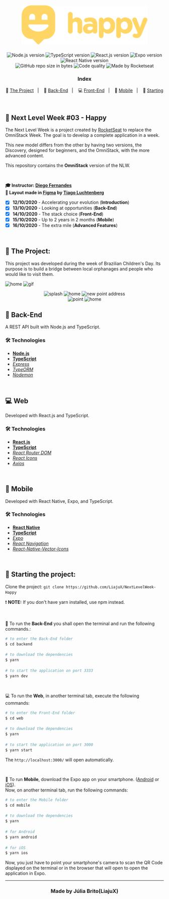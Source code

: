 <h1 align="center">
  <img src="./web/src/assets/images/readme-logo.svg" alt="Happy" width="400px">
</h1>

<p align="center">
  <img alt="Node.js version" src="https://img.shields.io/badge/Node.js-v12.16.1-689f63?style=flat&logoColor=689f63&logo=node.js">
  
  <img alt="TypeScript version" src="https://img.shields.io/badge/TypeScript-v3.9.3-007acc?style=flat&logoColor=007acc&logo=typescript">
  
  <img alt="React.js version" src="https://img.shields.io/badge/React.js-v16.13.1-60dafb?style=flat&logoColor=60dafb&logo=react">

  <img alt="Expo version" src="https://img.shields.io/badge/Expo-v36.0.0-blue?style=flat&logo=expo">

  <img alt="React Native version" src="https://img.shields.io/badge/React_Native-v0.62.2-7159c1?style=flat&logoColor=60dafb&logo=react">
  
  <br>
  
  <img alt="GitHub repo size in bytes" src="https://img.shields.io/github/repo-size/LiajuX/NextLevelWeek-Happy?color=green">
  
  <img alt="Code quality" src="https://api.codacy.com/project/badge/Grade/722ecf5da4644001995eba58bb45bfe9">
  
  <img alt="Made by Rocketseat" src="https://img.shields.io/github/license/Liajux/NextLevelWeek-Happy">
</p>

<h3 align="center">
  Index
</h3>

<p align="center">
  🙂 <a href="#%EF%B8%8F-the-project">The Project</a>&nbsp;&nbsp;&nbsp;|&nbsp;&nbsp;&nbsp;
  🤖 <a href="#-back-end">Back-End</a>&nbsp;&nbsp;&nbsp;|&nbsp;&nbsp;&nbsp;
  💻 <a href="#-front-end">Front-End</a>&nbsp;&nbsp;&nbsp;|&nbsp;&nbsp;&nbsp;
  📱 <a href="#-mobile">Mobile</a>&nbsp;&nbsp;&nbsp;|&nbsp;&nbsp;&nbsp;
  🏁 <a href="#-starting-the-project">Starting</a>
</p>

<br>

## 🚀 Next Level Week #03 - Happy  
The Next Level Week is a project created by [RocketSeat](https://rocketseat.com.br/) to replace the OmniStack Week. The goal is to develop a complete application in a week.

This new model differs from the other by having two versions, the Discovery, designed for beginners, and the OmniStack, with the more advanced content.

This repository contains the **OmniStack** version of the NLW.

<br>

**🎓  Instructor: [Diego Fernandes](https://www.linkedin.com/in/diego-schell-fernandes/)**<br>
**🎨  Layout made in [Figma](https://www.figma.com/) by [Tiago Luchtenberg](https://www.linkedin.com/in/tiago-luchtenberg-0b9a3b97/)**<br>

- [X] **12/10/2020** - Accelerating your evolution (**Introduction**)
- [X] **13/10/2020** - Looking at opportunities (**Back-End**)
- [X] **14/10/2020** - The stack choice (**Front-End**)
- [X] **15/10/2020** - Up to 2 years in 2 months (**Mobile**)
- [X] **16/10/2020** - The extra mile (**Advanced Features**)

<br> 

## 🙂 The Project:

This project was developed during the week of Brazilian Children's Day. Its purpose is to build a bridge between local orphanages and people who would like to visit them. 

![home](https://user-images.githubusercontent.com/53796370/104255171-38fe2600-5457-11eb-8ec6-61c4d00e0ca4.png)
![gif](https://user-images.githubusercontent.com/53796370/104255022-e02e8d80-5456-11eb-821d-091bcf72e496.gif)

<div align="center">
  <img src="https://user-images.githubusercontent.com/53796370/104258674-ce50e880-545e-11eb-9da5-4678b84b45fd.png" alt="splash" width="250">
  <img src="https://user-images.githubusercontent.com/53796370/104258684-d3ae3300-545e-11eb-9c3f-cba8b06e9d85.png" alt="home" width="250">
  <img src="https://user-images.githubusercontent.com/53796370/104258702-da3caa80-545e-11eb-972c-11d170f94f2c.png" alt="new point address" width="250">
</div>

<div align="center">
  <img src="https://user-images.githubusercontent.com/53796370/104258986-47504000-545f-11eb-8ab5-1c4903d45120.png" alt="point" width="250">
  <img src="https://user-images.githubusercontent.com/53796370/104258981-44ede600-545f-11eb-9676-5fec7622e1eb.png" alt="home" width="250">
</div>

## 🤖 Back-End
A REST API built with Node.js and TypeScript.

### 🛠 Technologies
- **[Node.js](https://nodejs.org/en/)**
- **[TypeScript](https://www.typescriptlang.org/)**
- *[Express](https://expressjs.com/pt-br/)*
- *[TypeORM](https://typeorm.io/#/)*
- *[Nodemon](https://nodemon.io/)*

<br>

## 💻 Web
Developed with React.js and TypeScript.

### 🛠 Technologies
- **[React.js](https://reactjs.org/)**
- **[TypeScript](https://www.typescriptlang.org/)**
- *[React Router DOM](https://reacttraining.com/react-router/web/guides/quick-start)*
- *[React Icons](https://react-icons.netlify.com/#/)*
- *[Axios](https://nodemon.io/)*

<br>

## 📱 Mobile
Developed with React Native, Expo, and TypeScript.

### 🛠 Technologies
- **[React Native](https://reactnative.dev/)**
- **[TypeScript](https://www.typescriptlang.org/)**
- *[Expo](https://expo.io/)*
- *[React Navigation](https://reactnavigation.org/)*
- *[React-Native-Vector-Icons](https://github.com/oblador/react-native-vector-icons)*

<br>

## 🏁 Starting the project:

Clone the project: `git clone https://github.com/LiajuX/NextLevelWeek-Happy`

❗ **NOTE:** If you don't have yarn installed, use npm instead.

<br>

🤖 To run the **Back-End** you shall open the terminal and run the following commands.:

````zsh
# to enter the Back-End folder
$ cd backend

# to download the dependencies
$ yarn

# to start the application on port 3333
$ yarn dev
````

<br>

💻 To run the **Web**, in another terminal tab, execute the following commands:

````zsh
# to enter the Front-End folder
$ cd web

# to download the dependencies
$ yarn

# to start the application on port 3000
$ yarn start
````
The `http://localhost:3000/` will open automatically.

<br>

📱 To run **Mobile**, download the Expo app on your smartphone. ([Android](https://play.google.com/store/apps/details?id=host.exp.exponent&hl=pt_BR) or [iOS](https://apps.apple.com/br/app/expo-client/id982107779)).
<br>Now, on another terminal tab, run the following commands:

````zsh
# to enter the Mobile folder
$ cd mobile

# to download the dependencies
$ yarn

# for Android
$ yarn android

# for iOS
$ yarn ios
````
Now, you just have to point your smartphone's camera to scan the QR Code displayed on the terminal or in the browser that will open to open the application in Expo.

---

<h3 align="center" >
  Made by Júlia Brito(LiajuX)
</h3>

